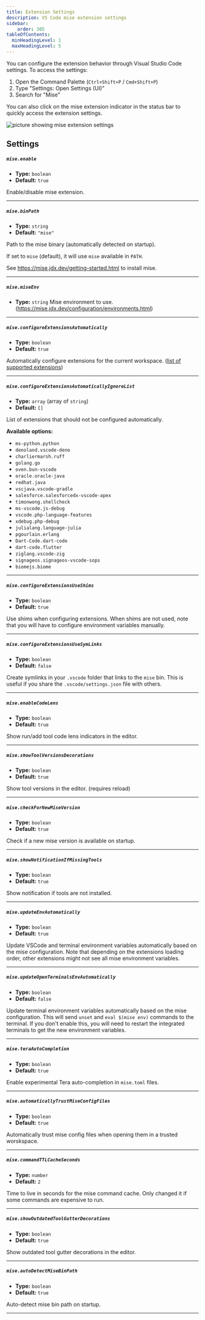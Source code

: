 ```yaml
---
title: Extension Settings
description: VS Code mise extension settings
sidebar:
    order: 305
tableOfContents:
  minHeadingLevel: 1
  maxHeadingLevel: 5
---
```


You can configure the extension behavior through Visual Studio Code settings. To
access the settings:

1. Open the Command Palette (`Ctrl+Shift+P` / `Cmd+Shift+P`)
2. Type "Settings: Open Settings (UI)"
3. Search for "Mise"

You can also click on the mise extension indicator in the status bar to quickly
access the extension settings.

![picture showing mise extension settings](..//../../assets/mise-menu.png)

## Settings

##### `mise.enable`
- **Type:** `boolean`
- **Default:** `true`

Enable/disable mise extension.

---

##### `mise.binPath`
- **Type:** `string`
- **Default:** `"mise"`

Path to the mise binary (automatically detected on startup).

If set to `mise` (default), it will use `mise` available in `PATH`.

See https://mise.jdx.dev/getting-started.html to install mise.

---

##### `mise.miseEnv`
- **Type:** `string`
Mise environment to use. (https://mise.jdx.dev/configuration/environments.html)

---

##### `mise.configureExtensionsAutomatically`
- **Type:** `boolean`
- **Default:** `true`

Automatically configure extensions for the current workspace. ([list of supported extensions](https://github.com/hverlin/mise-vscode/wiki/Supported-extensions))

---

##### `mise.configureExtensionsAutomaticallyIgnoreList`
- **Type:** `array` (array of `string`)
- **Default:** `[]`

List of extensions that should not be configured automatically.

**Available options:**

- `ms-python.python`
- `denoland.vscode-deno`
- `charliermarsh.ruff`
- `golang.go`
- `oven.bun-vscode`
- `oracle.oracle-java`
- `redhat.java`
- `vscjava.vscode-gradle`
- `salesforce.salesforcedx-vscode-apex`
- `timonwong.shellcheck`
- `ms-vscode.js-debug`
- `vscode.php-language-features`
- `xdebug.php-debug`
- `julialang.language-julia`
- `pgourlain.erlang`
- `Dart-Code.dart-code`
- `dart-code.flutter`
- `ziglang.vscode-zig`
- `signageos.signageos-vscode-sops`
- `biomejs.biome`

---

##### `mise.configureExtensionsUseShims`
- **Type:** `boolean`
- **Default:** `true`

Use shims when configuring extensions. When shims are not used, note that you will have to configure environment variables manually.

---

##### `mise.configureExtensionsUseSymLinks`
- **Type:** `boolean`
- **Default:** `false`

Create symlinks in your `.vscode` folder that links to the `mise` bin. This is useful if you share the `.vscode/settings.json` file with others.

---

##### `mise.enableCodeLens`
- **Type:** `boolean`
- **Default:** `true`

Show run/add tool code lens indicators in the editor.

---

##### `mise.showToolVersionsDecorations`
- **Type:** `boolean`
- **Default:** `true`

Show tool versions in the editor. (requires reload)

---

##### `mise.checkForNewMiseVersion`
- **Type:** `boolean`
- **Default:** `true`

Check if a new mise version is available on startup.

---

##### `mise.showNotificationIfMissingTools`
- **Type:** `boolean`
- **Default:** `true`

Show notification if tools are not installed.

---

##### `mise.updateEnvAutomatically`
- **Type:** `boolean`
- **Default:** `true`

Update VSCode and terminal environment variables automatically based on the mise configuration. Note that depending on the extensions loading order, other extensions might not see all mise environment variables.

---

##### `mise.updateOpenTerminalsEnvAutomatically`
- **Type:** `boolean`
- **Default:** `false`

Update terminal environment variables automatically based on the mise configuration. This will send `unset` and `eval $(mise env)` commands to the terminal. If you don't enable this, you will need to restart the integrated terminals to get the new environment variables.

---

##### `mise.teraAutoCompletion`
- **Type:** `boolean`
- **Default:** `true`

Enable experimental Tera auto-completion in `mise.toml` files.

---

##### `mise.automaticallyTrustMiseConfigFiles`
- **Type:** `boolean`
- **Default:** `true`

Automatically trust mise config files when opening them in a trusted worskspace.

---

##### `mise.commandTTLCacheSeconds`
- **Type:** `number`
- **Default:** `2`

Time to live in seconds for the mise command cache. Only changed it if some commands are expensive to run.

---

##### `mise.showOutdatedToolGutterDecorations`
- **Type:** `boolean`
- **Default:** `true`

Show outdated tool gutter decorations in the editor.

---

##### `mise.autoDetectMiseBinPath`
- **Type:** `boolean`
- **Default:** `true`

Auto-detect mise bin path on startup.

---

